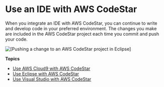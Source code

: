 # Use an IDE with AWS CodeStar<a name="setting-up-ide"></a>

When you integrate an IDE with AWS CodeStar, you can continue to write and develop code in your preferred environment\. The changes you make are included in the AWS CodeStar project each time you commit and push your code\.

![\[Pushing a change to an AWS CodeStar project in Eclipse\]](http://docs.aws.amazon.com/codestar/latest/userguide/images/adh-ide-eclipse2.png)

**Topics**
+ [Use AWS Cloud9 with AWS CodeStar](setting-up-ide-cloud9.md)
+ [Use Eclipse with AWS CodeStar](setting-up-ide-ec.md)
+ [Use Visual Studio with AWS CodeStar](setting-up-ide-vs.md)